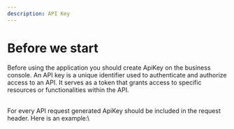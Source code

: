 ```yaml
---
description: API Key
---
```


# Before we start

Before using the application you should create ApiKey on the business console. An API key is a unique identifier used to authenticate and authorize access to an API. It serves as a token that grants access to specific resources or functionalities within the API.&#x20;

\
For every API request generated ApiKey should be included in the request header. Here is an example:\
